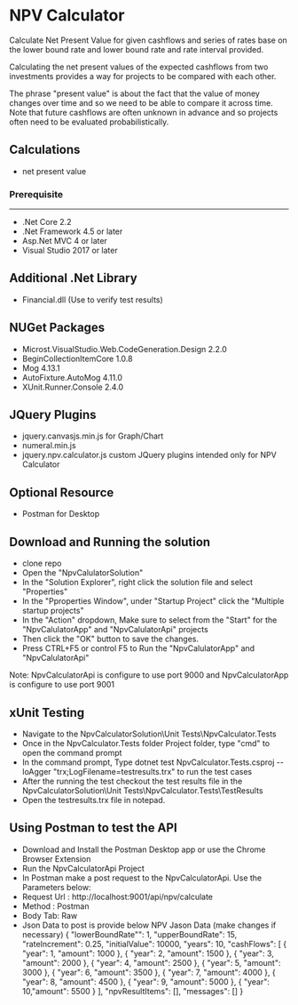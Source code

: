 # NPV Calculator

Calculate Net Present Value for given cashflows and series of rates base on the lower bound rate and lower bound rate and rate interval provided.

Calculating the net present values of the expected cashflows from two investments provides a way for projects to be compared with each other.

The phrase "present value" is about the fact that the value of money changes over time and so we need to be able to compare it across time. Note that future cashflows are often unknown in advance and so projects often need to be evaluated probabilistically.

Calculations
---
- net present value 

### Prerequisite
---
- .Net Core 2.2
- .Net Framework 4.5 or later
- Asp.Net MVC 4 or later
- Visual Studio 2017 or later

Additional .Net Library 
---
- Financial.dll (Use to verify test results)

NUGet Packages
---
- Microst.VisualStudio.Web.CodeGeneration.Design 2.2.0
- BeginCollectionItemCore 1.0.8
- Mog 4.13.1
- AutoFixture.AutoMog 4.11.0
- XUnit.Runner.Console 2.4.0

JQuery Plugins
---
- jquery.canvasjs.min.js for Graph/Chart
- numeral.min.js
- jquery.npv.calculator.js custom JQuery plugins intended only for NPV Calculator

Optional Resource
---
- Postman for Desktop

Download and Running the solution
---
- clone repo
- Open the "NpvCalulatorSolution"
- In the "Solution Explorer", right click the solution file and select "Properties"
- In the "Pproperties Window", under "Startup Project" click the "Multiple startup projects"
- In the "Action" dropdown, Make sure to select from the "Start" for the "NpvCalulatorApp" and "NpvCalulatorApi" projects 
- Then click the "OK" button to save the changes.
- Press CTRL+F5 or control F5 to Run the "NpvCalulatorApp" and "NpvCalulatorApi"

Note: NpvCalculatorApi is configure to use port 9000 and NpvCalculatorApp is configure to use port 9001

xUnit Testing
---
- Navigate to the NpvCalculatorSolution\Unit Tests\NpvCalculator.Tests
- Once in the NpvCalculator.Tests folder Project folder, type "cmd" to open the command prompt
- In the command prompt, Type dotnet test NpvCalculator.Tests.csproj --loAgger "trx;LogFilename=testresults.trx" to run the test cases
- After the running the test checkout the test results file in the NpvCalculatorSolution\Unit Tests\NpvCalculator.Tests\TestResults
- Open the testresults.trx file in notepad.


Using Postman to test the API
---
- Download and Install the Postman Desktop app or use the Chrome Browser Extension
- Run the NpvCalculatorApi Project
- In Postman make a post request to the NpvCalculatorApi. 
  Use the Parameters below:
- Request Url : http://localhost:9001/api/npv/calculate
- Method : Postman
- Body Tab: Raw
- Json Data to post is provide below
NPV Jason Data (make changes if necessary)
{
	"lowerBoundRate"": 1,
	"upperBoundRate": 15,
	"rateIncrement": 0.25,
	"initialValue": 10000,
	"years": 10,
	"cashFlows": [
		{ "year": 1, "amount": 1000 },
		{ "year": 2, "amount": 1500 },
		{ "year": 3, "amount": 2000 },
		{ "year": 4, "amount": 2500 },
		{ "year": 5, "amount": 3000 },
		{ "year": 6, "amount": 3500 },
		{ "year": 7, "amount": 4000 },
		{ "year": 8, "amount": 4500 },
		{ "year": 9, "amount": 5000 },
		{ "year": 10,"amount": 5500 }
	],
	"npvResultItems": [],
	"messages": []
}  
  

